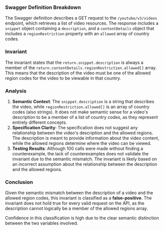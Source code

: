 ### Swagger Definition Breakdown
The Swagger definition describes a GET request to the `/youtube/v3/videos` endpoint, which retrieves a list of video resources. The response includes a `snippet` object containing a `description`, and a `contentDetails` object that includes a `regionRestriction` property with an `allowed` array of country codes.

### Invariant
The invariant states that the `return.snippet.description` is always a member of the `return.contentDetails.regionRestriction.allowed[]` array. This means that the description of the video must be one of the allowed region codes for the video to be viewable in that country.

### Analysis
1. **Semantic Context**: The `snippet.description` is a string that describes the video, while `regionRestriction.allowed[]` is an array of country codes (also strings). It does not make semantic sense for a video's description to be a member of a list of country codes, as they represent entirely different concepts. 
2. **Specification Clarity**: The specification does not suggest any relationship between the video's description and the allowed regions. The description is meant to provide information about the video content, while the allowed regions determine where the video can be viewed.
3. **Testing Results**: Although 100 calls were made without finding a counterexample, the lack of counterexamples does not validate the invariant due to the semantic mismatch. The invariant is likely based on an incorrect assumption about the relationship between the description and the allowed regions.

### Conclusion
Given the semantic mismatch between the description of a video and the allowed region codes, this invariant is classified as a **false-positive**. The invariant does not hold true for every valid request on the API, as the description cannot logically be a member of the allowed regions array. 

Confidence in this classification is high due to the clear semantic distinction between the two variables involved.
